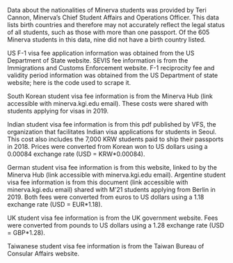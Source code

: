 Data about the nationalities of Minerva students was provided by Teri Cannon, Minerva’s Chief Student Affairs and Operations Officer. This data lists birth countries and therefore may not accurately reflect the legal status of all students, such as those with more than one passport. Of the 605 Minerva students in this data, nine did not have a birth country listed.

US F-1 visa fee application information was obtained from the US Department of State website. SEVIS fee information is from the Immigrations and Customs Enforcement website. F-1 reciprocity fee and validity period information was obtained from the US Department of state website; here is the code used to scrape it.

South Korean student visa fee information is from the Minerva Hub (link accessible with minerva.kgi.edu email). These costs were shared with students applying for visas in 2019.

Indian student visa fee information is from this pdf published by VFS, the organization that facilitates Indian visa applications for students in Seoul. This cost also includes the 7,000 KRW students paid to ship their passports in 2018. Prices were converted from Korean won to US dollars using a 0.00084 exchange rate (USD = KRW*0.00084).

German student visa fee information is from this website, linked to by the Minerva Hub (link accessible with minerva.kgi.edu email). Argentine student visa fee information is from this document (link accessible with minerva.kgi.edu email) shared with M’21 students applying from Berlin in 2019. Both fees were converted from euros to US dollars using a 1.18 exchange rate (USD = EUR*1.18).

UK student visa fee information is from the UK government website. Fees were converted from pounds to US dollars using a 1.28 exchange rate (USD = GBP*1.28).

Taiwanese student visa fee information is from the Taiwan Bureau of Consular Affairs website.
